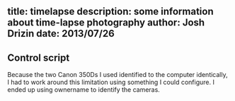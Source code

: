 title: timelapse
description: some information about time-lapse photography
author: Josh Drizin
date: 2013/07/26
---
<script type="text/javascript" src="/js/jquery-2.0.3.min.js" > </script>
<script type="text/javascript" src="/js/github-files.js" > </script>
<link rel="stylesheet" href="/js/hilight.css">
<script src="/js/highlight.pack.js"></script>

## Control script

Because the two Canon 350Ds I used identified to the computer identically, I had to work around this limitation using something I could configure. I ended up using ownername to identify the cameras.

<p><script>
jQuery(document).ready(function ($) {
  $.getGithubFile("jdrizin", "timelapse-utilities", "b9041eab964fa984c38f26dd435fdaf84cf22645", function(contents) {
    $("#camera").html(hljs.highlight("python", contents).value)
  })
})
</script></p>

<div class="code">
<pre id="camera"></pre>
</div>